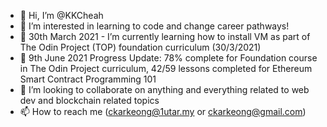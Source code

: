 - 👋 Hi, I’m @KKCheah
- 👀 I’m interested in learning to code and change career pathways!
- 🌱 30th March 2021 - I’m currently learning how to install VM as part of The Odin Project (TOP) foundation curriculum (30/3/2021)
- 💪 9th June 2021 Progress Update: 78% complete for Foundation course in The Odin Project curriculum, 42/59 lessons completed for Ethereum Smart Contract Programming 101 
- 💞️ I’m looking to collaborate on anything and everything related to web dev and blockchain related topics
- 📫 How to reach me (ckarkeong@1utar.my or ckarkeong@gmail.com)

<!---
KKCheah/KKCheah is a ✨ special ✨ repository because its `README.md` (this file) appears on your GitHub profile.
You can click the Preview link to take a look at your changes.
--->
